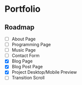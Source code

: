 # Portfolio

## Roadmap

- [ ] About Page
- [ ] Programming Page
- [ ] Music Page
- [ ] Contact Form
- [x] Blog Page
- [x] Blog Post Page
- [x] Project Desktop/Mobile Preview
- [ ] Transition Scroll
